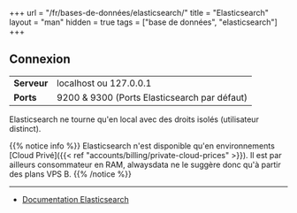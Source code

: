 +++
url = "/fr/bases-de-données/elasticsearch/"
title = "Elasticsearch"
layout = "man"
hidden = true
tags = ["base de données", "elasticsearch"]
+++

## Connexion

|             |                                              |
|-------------|----------------------------------------------|
| **Serveur** | localhost ou 127.0.0.1                       |
| **Ports**   | 9200 & 9300 (Ports Elasticsearch par défaut) |

Elasticsearch ne tourne qu'en local avec des droits isolés (utilisateur distinct).

{{% notice info %}}
Elasticsearch n'est disponible qu'en environnements [Cloud Privé]({{< ref "accounts/billing/private-cloud-prices" >}}). Il est par ailleurs consommateur en RAM, alwaysdata ne le suggère donc qu'à partir des plans VPS B.
{{% /notice %}}


---

- [Documentation Elasticsearch](https://www.elastic.co/guide/index.html)
